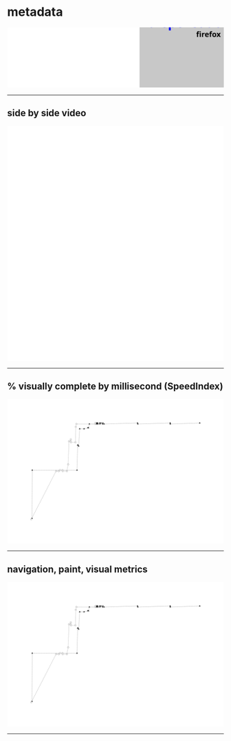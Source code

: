 
# metadata
![test and device metadata](../resources/2025-07-01-android-15-p8-librepensador_uexternado_edu_co_x_metadata.svg)

---

## side by side video
![side by side video of firefox by chrome](../resources/2025-07-01-android-15-p8-librepensador_uexternado_edu_co_x_video.svg)

---

## % visually complete by millisecond (SpeedIndex)
![line chart of percent visually complete via SpeedIndex metric](../resources/2025-07-01-android-15-p8-librepensador_uexternado_edu_co_line_graph.svg)

---

## navigation, paint, visual metrics
![line chart of percent visually complete via SpeedIndex metric](../resources/2025-07-01-android-15-p8-librepensador_uexternado_edu_co_line_graph.svg)

---
